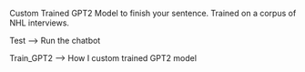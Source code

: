 Custom Trained GPT2 Model to finish your sentence. Trained on a corpus of NHL interviews.

Test --> Run the chatbot


Train_GPT2 --> How I custom trained GPT2 model
